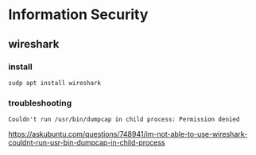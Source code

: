 # Information Security

## wireshark
### install
```
sudp apt install wireshark
```

### troubleshooting
```
Couldn't run /usr/bin/dumpcap in child process: Permission denied
```

<https://askubuntu.com/questions/748941/im-not-able-to-use-wireshark-couldnt-run-usr-bin-dumpcap-in-child-process>